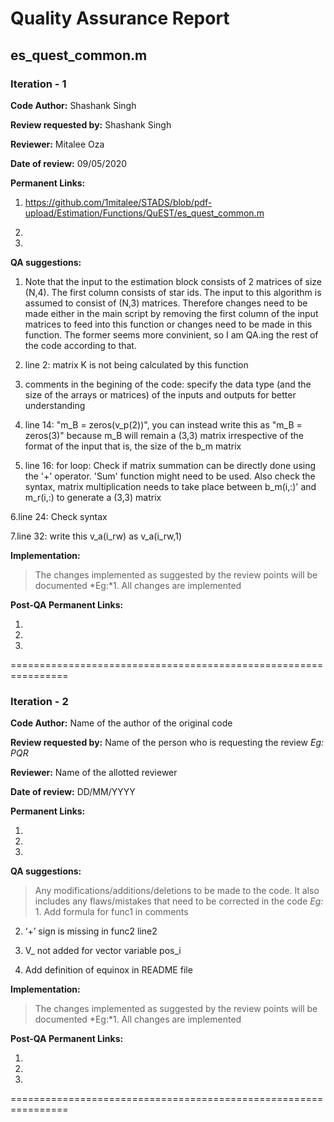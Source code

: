 Quality Assurance Report
====

es_quest_common.m
----

### Iteration - 1

**Code Author:** Shashank Singh


**Review requested by:** Shashank Singh


**Reviewer:** Mitalee Oza


**Date of review:**	09/05/2020


**Permanent Links:**

1. https://github.com/1mitalee/STADS/blob/pdf-upload/Estimation/Functions/QuEST/es_quest_common.m

2. 

3. 


**QA suggestions:**

1. Note that the input to the estimation block consists of 2 matrices of size (N,4). The first column consists of star ids. The input to this algorithm is assumed to consist of (N,3) matrices. Therefore changes need to be made either in the main script by removing the first column of the input matrices to feed into this function or changes need to be made in this function. The former seems more convinient, so I am QA.ing the rest of the code according to that.

2. line 2: matrix K is not being calculated by this function

3. comments in the begining of the code: specify the data type (and the size of the arrays or matrices) of the inputs and outputs for better understanding

4. line 14: "m_B = zeros(v_p(2))", you can instead write this as "m_B = zeros(3)" because m_B will remain a (3,3) matrix irrespective of the format of the input that is, the size of the b_m matrix

5. line 16: for loop: Check if matrix summation can be directly done using the '+' operator. 'Sum' function might need to be used. Also check the syntax, matrix multiplication needs to take place between b_m(i,:)' and m_r(i,:) to generate a (3,3) matrix

6.line 24: Check syntax

7.line 32: write this v_a(i_rw) as v_a(i_rw,1)


**Implementation:**
> The changes implemented as suggested by the review points will be documented
*Eg:*1. All changes are implemented


**Post-QA Permanent Links:**

1.

2.

3.

================================================================

### Iteration - 2

**Code Author:** Name of the author of the original code


**Review requested by:** Name of the person who is requesting the review *Eg: PQR*


**Reviewer:** Name of the allotted reviewer


**Date of review:**	DD/MM/YYYY


**Permanent Links:**

1. 

2. 

3. 


**QA suggestions:**
> Any modifications/additions/deletions to be made to the code. It also includes any flaws/mistakes that need to be corrected in the code
*Eg:* 1. Add formula for func1 in comments

2. ‘+’ sign is missing in func2 line2

3. V_ not added for vector variable pos_i

4. Add definition of equinox in README file


**Implementation:**
> The changes implemented as suggested by the review points will be documented
*Eg:*1. All changes are implemented


**Post-QA Permanent Links:**

1.

2.

3.

================================================================
